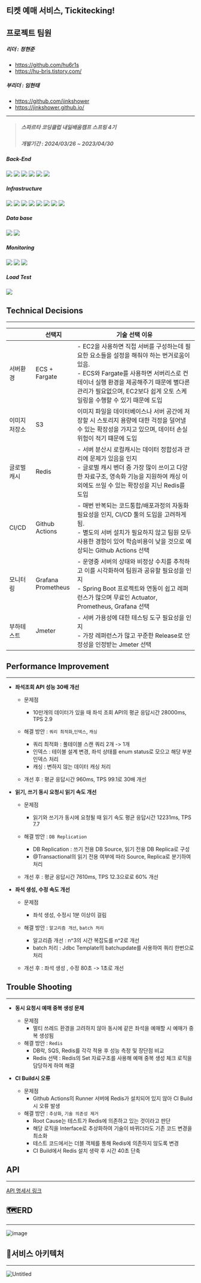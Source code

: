 티켓 예매 서비스, Tickitecking!
---

## 프로젝트 팀원

##### 리더 : 정현준

* https://github.com/hu6r1s
* https://hu-bris.tistory.com/

##### 부리더 : 임현태

* https://github.com/jinkshower
* https://jinkshower.github.io/

---

> ##### 스파르타 코딩클럽 내일배움캠프 스프링 4기
> ##### 개발기간 : 2024/03/26 ~ 2023/04/30

##### Back-End

<img src="https://img.shields.io/badge/Java-61DAFB?style=for-the-badge&logo=java&logoColor=black">  <img src="https://img.shields.io/badge/gitHub-'181717'?style=for-the-badge&logo=gitHub&logoColor=white">    <img src="https://img.shields.io/badge/git-F05032?style=for-the-badge&logo=git&logoColor=white">    <img src="https://img.shields.io/badge/Spring-6DB33F?style=for-the-badge&logo=Spring&logoColor=white">    <img src="https://img.shields.io/badge/SpringBoot-6DB33F?style=for-the-badge&logo=SpringBoot&logoColor=white">    <img src="https://img.shields.io/badge/gradle-2088FF?style=for-the-badge&logo=gradle&logoColor=white">

##### Infrastructure

<img src="https://img.shields.io/badge/githubactions-2088FF?style=for-the-badge&logo=githubactions&logoColor=white">    <img src="https://img.shields.io/badge/Docker-2496ED?style=for-the-badge&logo=Docker&logoColor=white">  <img src="https://img.shields.io/badge/aws ECR-DC322D?style=for-the-badge&logo=aws&logoColor=white">    <img src="https://img.shields.io/badge/AWS ECS Fargate-632.svg?&style=for-the-badge&logo=jmeter&logoColor=white">    <img src="https://img.shields.io/badge/AWS EC2-232.svg?&style=for-the-badge&logo=jmeter&logoColor=white">    <img src="https://img.shields.io/badge/AWS RDS-1032.svg?&style=for-the-badge&logo=jmeter&logoColor=white">    <img src="https://img.shields.io/badge/AWS Elasticache-132.svg?&style=for-the-badge&logo=jmeter&logoColor=white">    <img src="https://img.shields.io/badge/AWS S3-932.svg?&style=for-the-badge&logo=jmeter&logoColor=white">  


##### Data base

<img src="https://img.shields.io/badge/MySql-4479A1?style=for-the-badge&logo=MySql&logoColor=white">    <img src="https://img.shields.io/badge/Redis-DC382D?style=for-the-badge&logo=Redis&logoColor=white">

##### Monitoring

<img src="https://img.shields.io/badge/actuator-262.svg?&style=for-the-badge&logo=jmeter&logoColor=white">    <img src="https://img.shields.io/badge/prometheus-332.svg?&style=for-the-badge&logo=jmeter&logoColor=white">    <img src="https://img.shields.io/badge/Grafana-832.svg?&style=for-the-badge&logo=jmeter&logoColor=white">    

##### Load Test

<img src="https://img.shields.io/badge/jmeter-232.svg?&style=for-the-badge&logo=jmeter&logoColor=white">

## Technical Decisions

---

|         | 선택지                       | 기술 선택 이유                                                                                                                                                    |
| ------- | ------------------------- | ----------------------------------------------------------------------------------------------------------------------------------------------------------- |
| 서버환경    | ECS + Fargate             | - EC2을 사용하면 직접 서버를 구성하는데 필요한 요소들을 설정을 해줘야 하는 번거로움이 있음.<br>- ECS와 Fargate를 사용하면 서버리스로 컨테이너 실행 환경을 제공해주기 때문에 별다른 관리가 필요없으며, EC2보다 쉽게 오토 스케일링을 수행할 수 있기 때문에 도입 |
| 이미지 저장소 | S3                        | 이미지 파일을 데이터베이스나 서버 공간에 저장할 시 스토리지 용량에 대한 걱정을 덜어낼 수 있는 확장성을 가지고 있으며, 데이터 손실 위험이 적기 떄문에 도입                                                                    |
| 글로벌 캐시  | Redis                     | - 서버 분산시 로컬캐시는 데이터 정합성과 관리에 문제가 있음을 인지<br>- 글로벌 캐시 벤더 중 가장 많이 쓰이고 다양한 자료구조, 영속화 기능을 지원하여 캐싱 이외에도 쓰일 수 있는 확장성을 지닌 Redis를 도입                                  |
| CI/CD   | Github Actions            | - 매번 반복되는 코드통합/배포과정의 자동화 필요성을 인지, CI/CD 툴의 도입을 고려하게 됨.<br>- 별도의 서버 설치가 필요하지 않고 팀원 모두 사용한 경험이 있어 학습비용이 낮을 것으로 예상되는 Github Actions 선택                         |
| 모니터링    | Grafana<br>Prometheus<br> | - 운영중 서버의 상태와 비정상 수치를 추적하고 이를 시각화하여 팀원과 공유할 필요성을 인지<br>- Spring Boot 프로젝트와 연동이 쉽고 레퍼런스가 많으며 무료인 Actuator, Prometheus, Grafana 선택<br>                        |
| 부하테스트   | Jmeter                    | - 서버 가용성에 대한 테스팅 도구 필요성을 인지<br>- 가장 레퍼런스가 많고 꾸준한 Release로 안정성을 인정받는 Jmeter 선택                                                                               |

## **Performance Improvement**

---

- **좌석조회 API 성능 30배 개선**
    -  문제점
        - 10만개의 데이터가 있을 때 좌석 조회 API의 평균 응답시간 28000ms, TPS 2.9  
       
    - 해결 방안 :  `쿼리 최적화`,`인덱스`, `캐싱`
        - 쿼리 최적화 : 풀테이블 스캔 쿼리 2개 -> 1개
        - 인덱스 : 테이블 설계 변경, 좌석 상태를 enum status로 모으고 해당 부분 인덱스 처리
        - 캐싱 : 변하지 않는 데이터 캐싱 처리
    - 개선 후 : 평균 응답시간 960ms, TPS 99.1로 30배 개선


- **읽기, 쓰기 동시 요청시 읽기 속도 개선**
    -  문제점
        - 읽기와 쓰기가 동시에 요청될 때 읽기 속도 평균 응답시간 12231ms, TPS 7.7

    - 해결 방안 :  `DB Replication`
        - DB Replication : 쓰기 전용 DB Source, 읽기 전용 DB Replica로 구성
        - @Transactional의 읽기 전용 여부에 따라 Source, Replica로 분기하여 처리
    - 개선 후 : 평균 응답시간 7610ms, TPS 12.3으로로 60% 개선


- **좌석 생성, 수정 속도 개선**
    -  문제점
        - 좌석 생성, 수정시 1분 이상이 걸림

    - 해결 방안 :  `알고리즘 개선`, `batch 처리`
        - 알고리즘 개선 : n^3의 시간 복잡도를 n^2로 개선
        - batch 처리 : Jdbc Template의 batchupdate를 사용하여 쿼리 한번으로 처리 
    - 개선 후 : 좌석 생성 , 수정 80초 -> 1초로 개선

## **Trouble Shooting**

---

- **동시 요청시 예매 중복 생성 문제**
    - 문제점
        - 멀티 쓰레드 환경을 고려하지 않아 동시에 같은 좌석을 예매할 시 예매가 중복 생성됨
    - 해결 방안 :  `Redis`
        - DB락, SQS, Redis를 각각 적용 후 성능 측정 및 장단점 비교
        - Redis 선택 :  Redis의 Set 자료구조를 사용해 예매 중복 생성 체크 로직을 담당하게 하여 해결


- **CI Build시 오류**
    - 문제점
        - Github Actions의 Runner 서버에 Redis가 설치되어 있지 않아 CI Build시 오류 발생
    - 해결 방안 : `추상화`, `기술 의존성 제거`
        - Root Cause는 테스트가 Redis에 의존하고 있는 것이라고 판단
        - 해당 로직을 Interface로 추상화하여 기술이 바뀌더라도 기존 코드 변경을 최소화
        - 테스트 코드에서는 더블 객체를 통해 Redis에 의존하지 않도록 변경 
        - CI Build에서 Redis 설치 생략 후 시간 40초 단축

## API

---

[API 명세서 링크](https://www.notion.so/teamsparta/83ae30a7b10a47438af40aaf7b190b3c?v=8e7002a52899442781b78544c2338cb2&pvs=4)

## 🗺️ERD

---

![image](https://github.com/lay-down-coding/tickitecking/assets/67190090/242fc7c8-fc01-4096-b97b-8a1afe41514c)

## 🧭서비스 아키텍처

---

![Untitled](https://github.com/lay-down-coding/tickitecking/assets/67190090/43ae2d39-c478-4529-ba78-d165eb4898df)
